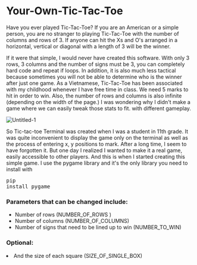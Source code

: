 # Your-Own-Tic-Tac-Toe

Have you ever played Tic-Tac-Toe? If you are an American or a simple person, you are no stranger to playing Tic-Tac-Toe with the number of columns and rows of 3. If anyone can hit the Xs and O's arranged in a horizontal, vertical or diagonal with a length of 3 will be the winner.

If it were that simple, I would never have created this software. With only 3 rows, 3 columns and the number of signs must be 3, you can completely hard code and repeat if loops. In addition, it is also much less tactical because sometimes you will not be able to determine who is the winner after just one game.
As a Vietnamese, Tic-Tac-Toe has been associated with my childhood whenever I have free time in class. We need 5 marks to hit in order to win. Also, the number of rows and columns is also infinite (depending on the width of the page.) I was wondering why I didn't make a game where we can easily tweak those stats to fit. with different gameplay.

![Untitled-1](https://user-images.githubusercontent.com/67343196/194939378-21a66c2d-302e-4a63-a95f-fe913cd53293.png)

So Tic-tac-toe Terminal was created when I was a student in 11th grade. It was quite inconvenient to display the game only on the terminal as well as the process of entering x, y positions to mark. After a long time, I seem to have forgotten it. But one day I realized I wanted to make it a real game, easily accessible to other players. And this is when I started creating this simple game.
I use the pygame library and it's the only library you need to install with <pre>pip install pygame</pre>

<h3>Parameters that can be changed include:</h3>

+ Number of rows (NUMBER_OF_ROWS )
+ Number of columns (NUMBER_OF_COLUMNS)
+ Number of signs that need to be lined up to win (NUMBER_TO_WIN)

<h3>Optional:</h3>
<li>And the size of each square (SIZE_OF_SINGLE_BOX)</li>


